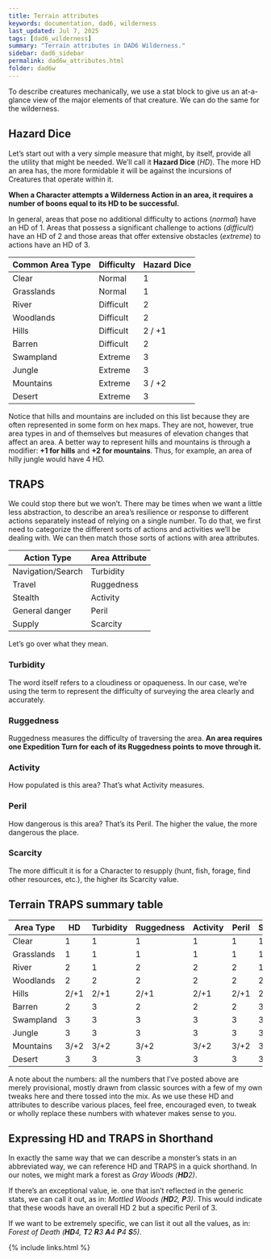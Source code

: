 ```yaml
---
title: Terrain attributes
keywords: documentation, dad6, wilderness
last_updated: Jul 7, 2025
tags: [dad6_wilderness]
summary: "Terrain attributes in DAD6 Wilderness."
sidebar: dad6_sidebar
permalink: dad6w_attributes.html
folder: dad6w
---
```


To describe creatures mechanically, we use a stat block to give us an at-a-glance view of the major elements of that creature. We can do the same for the wilderness.

## Hazard Dice

Let’s start out with a very simple measure that might, by itself, provide all the utility that might be needed. We’ll call it **Hazard Dice** (_HD_). The more HD an area has, the more formidable it will be against the incursions of Creatures that operate within it.

**When a Character attempts a Wilderness Action in an area, it requires a number of boons equal to its HD to be successful.**

In general, areas that pose no additional difficulty to actions (_normal_) have an HD of 1. Areas that possess a significant challenge to actions (_difficult_) have an HD of 2 and those areas that offer extensive obstacles (_extreme_) to actions have an HD of 3.

| Common Area Type | Difficulty | Hazard Dice |
| ---------------- | ---------- | ----------- |
| Clear            | Normal     | 1           |
| Grasslands       | Normal     | 1           |
| River            | Difficult  | 2           |
| Woodlands        | Difficult  | 2           |
| Hills            | Difficult  | 2 / +1      |
| Barren           | Difficult  | 2           |
| Swampland        | Extreme    | 3           |
| Jungle           | Extreme    | 3           |
| Mountains        | Extreme    | 3 / +2      |
| Desert           | Extreme    | 3           |

Notice that hills and mountains are included on this list because they are often represented in some form on hex maps. They are not, however, true area types in and of themselves but measures of elevation changes that affect an area. A better way to represent hills and mountains is through a modifier: **+1 for hills** and **+2 for mountains**. Thus, for example, an area of hilly jungle would have 4 HD.

## TRAPS

We could stop there but we won’t. There may be times when we want a little less abstraction, to describe an area’s resilience or response to different actions separately instead of relying on a single number. To do that, we first need to categorize the different sorts of actions and activities we’ll be dealing with. We can then match those sorts of actions with area attributes.

| Action Type       | Area Attribute |
| ----------------- | -------------- |
| Navigation/Search | Turbidity      |
| Travel            | Ruggedness     |
| Stealth           | Activity       |
| General danger    | Peril          |
| Supply            | Scarcity       |

Let’s go over what they mean.

### Turbidity

The word itself refers to a cloudiness or opaqueness. In our case, we’re using the term to represent the difficulty of surveying the area clearly and accurately.

### Ruggedness

Ruggedness measures the difficulty of traversing the area. **An area requires one Expedition Turn for each of its Ruggedness points to move through it.**

### Activity

How populated is this area? That’s what Activity measures.

### Peril

How dangerous is this area? That’s its Peril. The higher the value, the more dangerous the place.

### Scarcity

The more difficult it is for a Character to resupply (hunt, fish, forage, find other resources, etc.), the higher its Scarcity value.

## Terrain TRAPS summary table

| Area Type  | HD   | Turbidity | Ruggedness | Activity | Peril | Scarcity |
| ---------- | ---- | --------- | ---------- | -------- | ----- | -------- |
| Clear      | 1    | 1         | 1          | 1        | 1     | 1        |
| Grasslands | 1    | 1         | 1          | 1        | 1     | 1        |
| River      | 2    | 1         | 2          | 2        | 2     | 1        |
| Woodlands  | 2    | 2         | 2          | 2        | 2     | 2        |
| Hills      | 2/+1 | 2/+1      | 2/+1       | 2/+1     | 2/+1  | 2/+1     |
| Barren     | 2    | 3         | 2          | 2        | 2     | 3        |
| Swampland  | 3    | 3         | 3          | 3        | 3     | 3        |
| Jungle     | 3    | 3         | 3          | 3        | 3     | 3        |
| Mountains  | 3/+2 | 3/+2      | 3/+2       | 3/+2     | 3/+2  | 3/+2     |
| Desert     | 3    | 3         | 3          | 3        | 3     | 3        |

A note about the numbers: all the numbers that I’ve posted above are merely provisional, mostly drawn from classic sources with a few of my own tweaks here and there tossed into the mix. As we use these HD and attributes to describe various places, feel free, encouraged even, to tweak or wholly replace these numbers with whatever makes sense to you.

## Expressing HD and TRAPS in Shorthand

In exactly the same way that we can describe a monster’s stats in an abbreviated way, we can reference HD and TRAPS in a quick shorthand. In our notes, we might mark a forest as _Gray Woods (_**_HD_**_2)_.

If there’s an exceptional value, ie. one that isn’t reflected in the generic stats, we can call it out, as in: _Mottled Woods (_**_HD_**_2,_ **_P_**_3)_. This would indicate that these woods have an overall HD 2 but a specific Peril of 3.

If we want to be extremely specific, we can list it out all the values, as in: _Forest of Death (_**_HD_**_4,_ **_T_**_2_ **_R_**_3_ **_A_**_4_ **_P_**_4_ **_S_**_5)_.

{% include links.html %}
